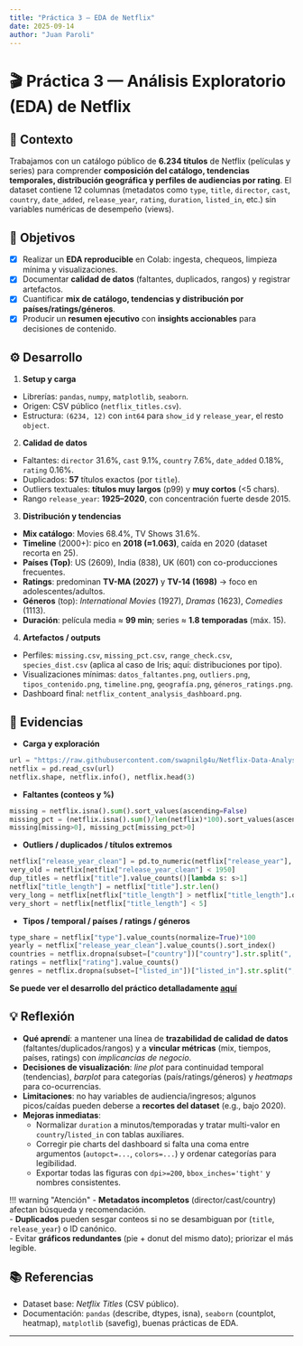 ```yaml
---
title: "Práctica 3 — EDA de Netflix"
date: 2025-09-14
author: "Juan Paroli"
---
```


# 🎬 Práctica 3 — Análisis Exploratorio (EDA) de Netflix

## 📝 Contexto
Trabajamos con un catálogo público de **6.234 títulos** de Netflix (películas y series) para comprender **composición del catálogo, tendencias temporales, distribución geográfica y perfiles de audiencias por rating**. El dataset contiene 12 columnas (metadatos como `type`, `title`, `director`, `cast`, `country`, `date_added`, `release_year`, `rating`, `duration`, `listed_in`, etc.) sin variables numéricas de desempeño (views).

## 🎯 Objetivos
- [x] Realizar un **EDA reproducible** en Colab: ingesta, chequeos, limpieza mínima y visualizaciones.
- [x] Documentar **calidad de datos** (faltantes, duplicados, rangos) y registrar artefactos.
- [x] Cuantificar **mix de catálogo, tendencias y distribución por países/ratings/géneros**.
- [x] Producir un **resumen ejecutivo** con **insights accionables** para decisiones de contenido.

## ⚙️ Desarrollo

1) **Setup y carga**  
- Librerías: `pandas`, `numpy`, `matplotlib`, `seaborn`.  
- Origen: CSV público (`netflix_titles.csv`).  
- Estructura: `(6234, 12)` con `int64` para `show_id` y `release_year`, el resto `object`.

2) **Calidad de datos**  
- Faltantes: `director` 31.6%, `cast` 9.1%, `country` 7.6%, `date_added` 0.18%, `rating` 0.16%.
- Duplicados: **57** títulos exactos (por `title`).  
- Outliers textuales: **títulos muy largos** (p99) y **muy cortos** (<5 chars).  
- Rango `release_year`: **1925–2020**, con concentración fuerte desde 2015.

3) **Distribución y tendencias**  
- **Mix catálogo**: Movies 68.4%, TV Shows 31.6%.  
- **Timeline** (2000+): pico en **2018 (≈1.063)**, caída en 2020 (dataset recorta en 25).  
- **Países (Top)**: US (2609), India (838), UK (601) con co-producciones frecuentes.  
- **Ratings**: predominan **TV-MA (2027)** y **TV-14 (1698)** → foco en adolescentes/adultos.  
- **Géneros** (top): *International Movies* (1927), *Dramas* (1623), *Comedies* (1113).  
- **Duración**: película media ≈ **99 min**; series ≈ **1.8 temporadas** (máx. 15).

4) **Artefactos / outputs**  
- Perfiles: `missing.csv`, `missing_pct.csv`, `range_check.csv`, `species_dist.csv` (aplica al caso de Iris; aquí: distribuciones por tipo).  
- Visualizaciones mínimas: `datos_faltantes.png`, `outliers.png`, `tipos_contenido.png`, `timeline.png`, `geografía.png`, `géneros_ratings.png`.  
- Dashboard final: `netflix_content_analysis_dashboard.png`.

## 📁 Evidencias
- **Carga y exploración**
```python
url = "https://raw.githubusercontent.com/swapnilg4u/Netflix-Data-Analysis/refs/heads/master/netflix_titles.csv"
netflix = pd.read_csv(url)
netflix.shape, netflix.info(), netflix.head(3)
```
- **Faltantes (conteos y %)**  
```python
missing = netflix.isna().sum().sort_values(ascending=False)
missing_pct = (netflix.isna().sum()/len(netflix)*100).sort_values(ascending=False)
missing[missing>0], missing_pct[missing_pct>0]
```
- **Outliers / duplicados / títulos extremos**
```python
netflix["release_year_clean"] = pd.to_numeric(netflix["release_year"], errors="coerce")
very_old = netflix[netflix["release_year_clean"] < 1950]
dup_titles = netflix["title"].value_counts()[lambda s: s>1]
netflix["title_length"] = netflix["title"].str.len()
very_long = netflix[netflix["title_length"] > netflix["title_length"].quantile(0.99)]
very_short = netflix[netflix["title_length"] < 5]
```
- **Tipos / temporal / países / ratings / géneros**
```python
type_share = netflix["type"].value_counts(normalize=True)*100
yearly = netflix["release_year_clean"].value_counts().sort_index()
countries = netflix.dropna(subset=["country"])["country"].str.split(", ").explode().value_counts()
ratings = netflix["rating"].value_counts()
genres = netflix.dropna(subset=["listed_in"])["listed_in"].str.split(", ").explode().value_counts()
```

**Se puede ver el desarrollo del práctico detalladamente [aquí](../netflix-data/analysis_prueba.md)**
## 💡 Reflexión

- **Qué aprendí**: a mantener una línea de **trazabilidad de calidad de datos** (faltantes/duplicados/rangos) y a **vincular métricas** (mix, tiempos, países, ratings) con *implicancias de negocio*.  
- **Decisiones de visualización**: *line plot* para continuidad temporal (tendencias), *barplot* para categorías (país/ratings/géneros) y *heatmaps* para co-ocurrencias.  
- **Limitaciones**: no hay variables de audiencia/ingresos; algunos picos/caídas pueden deberse a **recortes del dataset** (e.g., bajo 2020).  
- **Mejoras inmediatas**:
  - Normalizar `duration` a minutos/temporadas y tratar multi-valor en `country`/`listed_in` con tablas auxiliares.
  - Corregir pie charts del dashboard si falta una coma entre argumentos (`autopct=...`, `colors=...`) y ordenar categorías para legibilidad.
  - Exportar todas las figuras con `dpi>=200`, `bbox_inches='tight'` y nombres consistentes.

!!! warning "Atención"
    - **Metadatos incompletos** (director/cast/country) afectan búsqueda y recomendación.  
    - **Duplicados** pueden sesgar conteos si no se desambiguan por (`title`, `release_year`) o ID canónico.  
    - Evitar **gráficos redundantes** (pie + donut del mismo dato); priorizar el más legible.

## 📚 Referencias
- Dataset base: *Netflix Titles* (CSV público).  
- Documentación: `pandas` (describe, dtypes, isna), `seaborn` (countplot, heatmap), `matplotlib` (savefig), buenas prácticas de EDA.  

---
